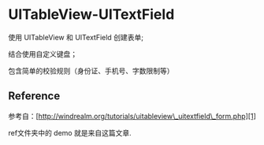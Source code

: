# UITableView-UITextField

使用 UITableView 和 UITextField 创建表单;

结合使用自定义键盘；

包含简单的校验规则（身份证、手机号、字数限制等）


## Reference
参考自：[http://windrealm.org/tutorials/uitableview\_uitextfield\_form.php][1]

ref文件夹中的 demo 就是来自这篇文章.

[1]:	http://windrealm.org/tutorials/uitableview_uitextfield_form.php